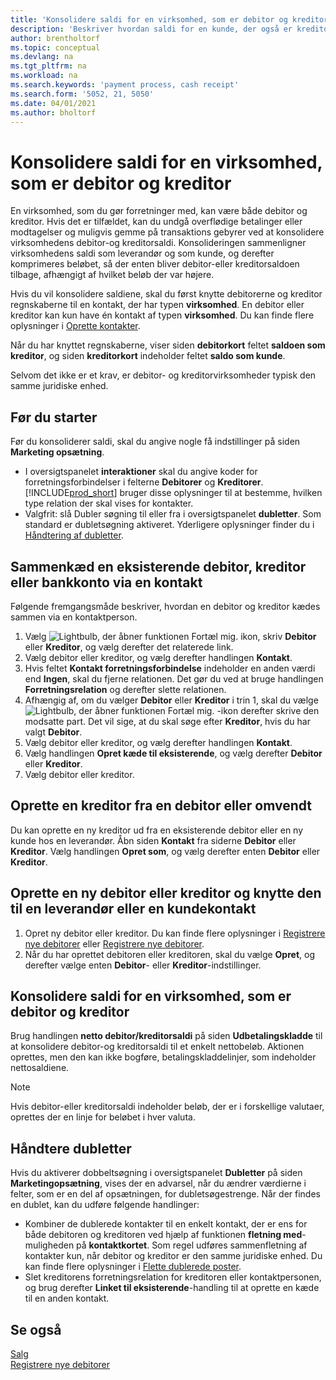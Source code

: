```yaml
---
title: 'Konsolidere saldi for en virksomhed, som er debitor og kreditor'
description: 'Beskriver hvordan saldi for en kunde, der også er kreditor, konsolideres.'
author: brentholtorf
ms.topic: conceptual
ms.devlang: na
ms.tgt_pltfrm: na
ms.workload: na
ms.search.keywords: 'payment process, cash receipt'
ms.search.form: '5052, 21, 5050'
ms.date: 04/01/2021
ms.author: bholtorf
---
```

# <a name="consolidate-balances-for-a-company-that-is-a-customer-and-a-vendor"></a><a name="consolidate-balances-for-a-company-that-is-a-customer-and-a-vendor"></a>Konsolidere saldi for en virksomhed, som er debitor og kreditor
En virksomhed, som du gør forretninger med, kan være både debitor og kreditor. Hvis det er tilfældet, kan du undgå overflødige betalinger eller modtagelser og muligvis gemme på transaktions gebyrer ved at konsolidere virksomhedens debitor-og kreditorsaldi. Konsolideringen sammenligner virksomhedens saldi som leverandør og som kunde, og derefter komprimeres beløbet, så der enten bliver debitor-eller kreditorsaldoen tilbage, afhængigt af hvilket beløb der var højere. 

Hvis du vil konsolidere saldiene, skal du først knytte debitorerne og kreditor regnskaberne til en kontakt, der har typen **virksomhed**. En debitor eller kreditor kan kun have én kontakt af typen **virksomhed**. Du kan finde flere oplysninger i [Oprette kontakter](marketing-create-contact-companies.md).

Når du har knyttet regnskaberne, viser siden **debitorkort** feltet **saldoen som kreditor**, og siden **kreditorkort** indeholder feltet **saldo som kunde**.

Selvom det ikke er et krav, er debitor- og kreditorvirksomheder typisk den samme juridiske enhed. 

## <a name="before-you-start"></a><a name="before-you-start"></a>Før du starter
Før du konsoliderer saldi, skal du angive nogle få indstillinger på siden **Marketing opsætning**. 

* I oversigtspanelet **interaktioner** skal du angive koder for forretningsforbindelser i felterne **Debitorer** og **Kreditorer**. [!INCLUDE[prod_short](includes/prod_short.md)] bruger disse oplysninger til at bestemme, hvilken type relation der skal vises for kontakter. 
* Valgfrit: slå Dubler søgning til eller fra i oversigtspanelet **dubletter**. Som standard er dubletsøgning aktiveret. Yderligere oplysninger finder du i [Håndtering af dubletter](#handling-duplicates). 

## <a name="link-an-existing-customer-and-vendor-company-thorough-a-contact"></a><a name="link-an-existing-customer-and-vendor-company-thorough-a-contact"></a>Sammenkæd en eksisterende debitor, kreditor eller bankkonto via en kontakt
Følgende fremgangsmåde beskriver, hvordan en debitor og kreditor kædes sammen via en kontaktperson.

1. Vælg ![Lightbulb, der åbner funktionen Fortæl mig.](media/ui-search/search_small.png "Fortæl mig, hvad du vil foretage dig") ikon, skriv **Debitor** eller **Kreditor**, og vælg derefter det relaterede link.
2. Vælg debitor eller kreditor, og vælg derefter handlingen **Kontakt**.
3. Hvis feltet **Kontakt forretningsforbindelse** indeholder en anden værdi end **Ingen**, skal du fjerne relationen. Det gør du ved at bruge handlingen **Forretningsrelation** og derefter slette relationen. 
4. Afhængig af, om du vælger **Debitor** eller **Kreditor** i trin 1, skal du vælge ![Lightbulb, der åbner funktionen Fortæl mig.](media/ui-search/search_small.png "Fortæl mig, hvad du vil foretage dig") -ikon derefter skrive den modsatte part. Det vil sige, at du skal søge efter **Kreditor**, hvis du har valgt **Debitor**.
5. Vælg debitor eller kreditor, og vælg derefter handlingen **Kontakt**.
6. Vælg handlingen **Opret kæde til eksisterende**, og vælg derefter **Debitor** eller **Kreditor**.
7. Vælg debitor eller kreditor.

## <a name="create-a-vendor-from-a-customer-or-vice-versa"></a><a name="create-a-vendor-from-a-customer-or-vice-versa"></a>Oprette en kreditor fra en debitor eller omvendt
Du kan oprette en ny kreditor ud fra en eksisterende debitor eller en ny kunde hos en leverandør. Åbn siden **Kontakt** fra siderne **Debitor** eller **Kreditor**. Vælg handlingen **Opret som**, og vælg derefter enten **Debitor** eller **Kreditor**. 

## <a name="create-a-new-customer-or-vendor-and-link-them-through-a-vendor-or-customer-contact"></a><a name="create-a-new-customer-or-vendor-and-link-them-through-a-vendor-or-customer-contact"></a>Oprette en ny debitor eller kreditor og knytte den til en leverandør eller en kundekontakt
1. Opret ny debitor eller kreditor. Du kan finde flere oplysninger i [Registrere nye debitorer](sales-how-register-new-customers.md) eller [Registrere nye debitorer](sales-how-register-new-customers.md).
2. Når du har oprettet debitoren eller kreditoren, skal du vælge **Opret**, og derefter vælge enten **Debitor**- eller **Kreditor**-indstillinger. 

## <a name="to-consolidate-the-customer-and-vendor-balances-for-a-contact-company"></a><a name="to-consolidate-the-customer-and-vendor-balances-for-a-contact-company"></a>Konsolidere saldi for en virksomhed, som er debitor og kreditor
Brug handlingen **netto debitor/kreditorsaldi** på siden **Udbetalingskladde** til at konsolidere debitor-og kreditorsaldi til et enkelt nettobeløb. Aktionen oprettes, men den kan ikke bogføre, betalingskladdelinjer, som indeholder nettosaldiene.

> [!NOTE]
> Hvis debitor-eller kreditorsaldi indeholder beløb, der er i forskellige valutaer, oprettes der en linje for beløbet i hver valuta.

## <a name="handling-duplicates"></a><a name="handling-duplicates"></a>Håndtere dubletter
Hvis du aktiverer dobbeltsøgning i oversigtspanelet **Dubletter** på siden **Marketingopsætning**, vises der en advarsel, når du ændrer værdierne i felter, som er en del af opsætningen, for dubletsøgestrenge. Når der findes en dublet, kan du udføre følgende handlinger:

* Kombiner de dublerede kontakter til en enkelt kontakt, der er ens for både debitoren og kreditoren ved hjælp af funktionen **fletning med**-muligheden på **kontaktkortet**. Som regel udføres sammenfletning af kontakter kun, når debitor og kreditor er den samme juridiske enhed. Du kan finde flere oplysninger i [Flette dublerede poster](sales-how-merge-duplicate-records.md). 
* Slet kreditorens forretningsrelation for kreditoren eller kontaktpersonen, og brug derefter **Linket til eksisterende**-handling til at oprette en kæde til en anden kontakt.    

## <a name="see-also"></a><a name="see-also"></a>Se også
[Salg](sales-manage-sales.md)  
[Registrere nye debitorer](sales-how-register-new-customers.md)  
